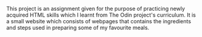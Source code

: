This project is an assignment given for the purpose of practicing newly acquired HTML skills which I learnt from The Odin project's curriculum. It is a small website which consists of webpages that contains the ingredients and steps used in preparing some of my favourite meals.